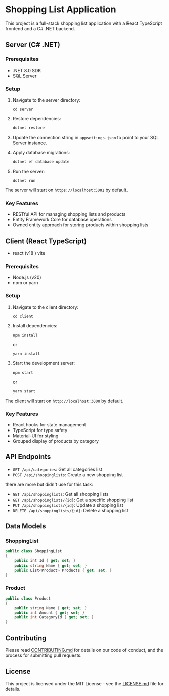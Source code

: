 
# Shopping List Application

This project is a full-stack shopping list application with a React TypeScript frontend and a C# .NET backend.

## Server (C# .NET)

### Prerequisites
- .NET 8.0 SDK
- SQL Server

### Setup
1. Navigate to the server directory:
   ```
   cd server
   ```

2. Restore dependencies:
   ```
   dotnet restore
   ```

3. Update the connection string in `appsettings.json` to point to your SQL Server instance.

4. Apply database migrations:
   ```
   dotnet ef database update
   ```

5. Run the server:
   ```
   dotnet run
   ```

The server will start on `https://localhost:5001` by default.

### Key Features
- RESTful API for managing shopping lists and products
- Entity Framework Core for database operations
- Owned entity approach for storing products within shopping lists

## Client (React TypeScript)
- react (v18 ) vite


### Prerequisites
- Node.js (v20)
- npm or yarn

### Setup
1. Navigate to the client directory:
   ```
   cd client
   ```

2. Install dependencies:
   ```
   npm install
   ```
   or
   ```
   yarn install
   ```

3. Start the development server:
   ```
   npm start
   ```
   or
   ```
   yarn start
   ```

The client will start on `http://localhost:3000` by default.

### Key Features
- React hooks for state management
- TypeScript for type safety
- Material-UI for styling
- Grouped display of products by category

## API Endpoints

- `GET /api/categories`: Get all categories list
- `POST /api/shoppinglists`: Create a new shopping list

there are more but didn't use for this task:
- `GET /api/shoppinglists`: Get all shopping lists
- `GET /api/shoppinglists/{id}`: Get a specific shopping list
- `PUT /api/shoppinglists/{id}`: Update a shopping list
- `DELETE /api/shoppinglists/{id}`: Delete a shopping list

## Data Models

### ShoppingList
```csharp
public class ShoppingList
{
    public int Id { get; set; }
    public string Name { get; set; }
    public List<Product> Products { get; set; }
}
```

### Product
```csharp
public class Product
{
    public string Name { get; set; }
    public int Amount { get; set; }
    public int CategoryId { get; set; }
}
```

## Contributing

Please read [CONTRIBUTING.md](CONTRIBUTING.md) for details on our code of conduct, and the process for submitting pull requests.

## License

This project is licensed under the MIT License - see the [LICENSE.md](LICENSE.md) file for details.
